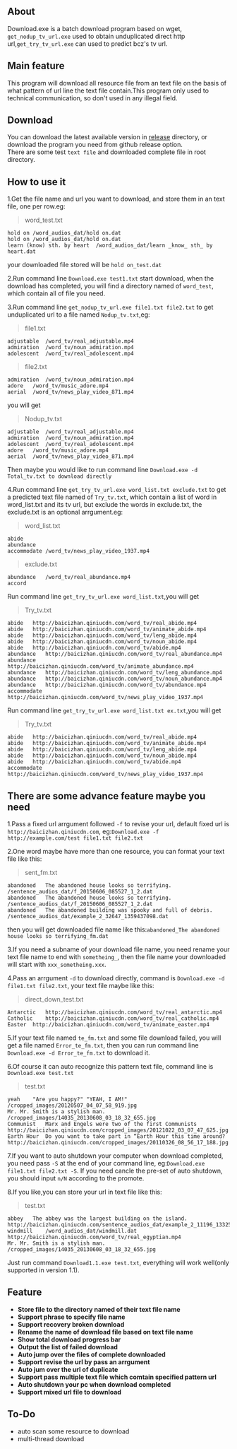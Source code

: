 ## About   
Download.exe is a batch download program based on wget, `get_nodup_tv_url.exe` used to obtain unduplicated direct http url,`get_try_tv_url.exe` can used to predict bcz's tv url.    
## Main feature  
This program will download all resource file from an text file on the basis of what pattern of url line the text file contain.This program only used to technical communication, so don't used in any illegal field.    

## Download  
You can download the latest available version in [release](https://github.com/blueyi/Download_bcz/tree/master/release) directory, or download the program you need from github release option.  
There are some test `text file` and downloaded complete file in root directory.  

## How to use it  
1.Get the file name and url you want to download, and store them in an text file, one per row.eg:  
>word_test.txt

```
hold on	/word_audios_dat/hold on.dat
hold on	/word_audios_dat/hold on.dat
learn (know) sth. by heart	/word_audios_dat/learn _know_ sth_ by heart.dat
```
your downloaded file stored will be `hold on_test.dat`  

2.Run command line `Download.exe test1.txt` start download, when the download has completed, you will find a directory named of `word_test`, which contain all of file you need.  

3.Run command line `get_nodup_tv_url.exe file1.txt file2.txt` to get unduplicated url to a file named `Nodup_tv.txt`,eg:  
>file1.txt

```
adjustable	/word_tv/real_adjustable.mp4
admiration	/word_tv/noun_admiration.mp4
adolescent	/word_tv/real_adolescent.mp4
```
>file2.txt

```
admiration	/word_tv/noun_admiration.mp4
adore	/word_tv/music_adore.mp4
aerial	/word_tv/news_play_video_871.mp4
```
you will get   
>Nodup_tv.txt

```
adjustable	/word_tv/real_adjustable.mp4
admiration	/word_tv/noun_admiration.mp4
adolescent	/word_tv/real_adolescent.mp4
adore	/word_tv/music_adore.mp4
aerial	/word_tv/news_play_video_871.mp4
```
Then maybe you would like to run command line `Download.exe -d Total_tv.txt to download directly`

4.Run command line `get_try_tv_url.exe word_list.txt exclude.txt` to get a predicted text file named of `Try_tv.txt`, which contain a list of word in word_list.txt and its tv url, but exclude the words in exclude.txt, the exclude.txt is an optional arrgument.eg:  
>word_list.txt

```
abide	
abundance	
accommodate	/word_tv/news_play_video_1937.mp4
```
>exclude.txt

```
abundance   /word_tv/real_abundance.mp4
accord
```
Run command line `get_try_tv_url.exe word_list.txt`,you will get  
>Try_tv.txt

```
abide	http://baicizhan.qiniucdn.com/word_tv/real_abide.mp4
abide	http://baicizhan.qiniucdn.com/word_tv/animate_abide.mp4
abide	http://baicizhan.qiniucdn.com/word_tv/leng_abide.mp4
abide	http://baicizhan.qiniucdn.com/word_tv/noun_abide.mp4
abide	http://baicizhan.qiniucdn.com/word_tv/abide.mp4
abundance	http://baicizhan.qiniucdn.com/word_tv/real_abundance.mp4
abundance	http://baicizhan.qiniucdn.com/word_tv/animate_abundance.mp4
abundance	http://baicizhan.qiniucdn.com/word_tv/leng_abundance.mp4
abundance	http://baicizhan.qiniucdn.com/word_tv/noun_abundance.mp4
abundance	http://baicizhan.qiniucdn.com/word_tv/abundance.mp4
accommodate	http://baicizhan.qiniucdn.com/word_tv/news_play_video_1937.mp4
```
Run command line `get_try_tv_url.exe word_list.txt ex.txt`,you will get  
>Try_tv.txt

```
abide	http://baicizhan.qiniucdn.com/word_tv/real_abide.mp4
abide	http://baicizhan.qiniucdn.com/word_tv/animate_abide.mp4
abide	http://baicizhan.qiniucdn.com/word_tv/leng_abide.mp4
abide	http://baicizhan.qiniucdn.com/word_tv/noun_abide.mp4
abide	http://baicizhan.qiniucdn.com/word_tv/abide.mp4
accommodate	http://baicizhan.qiniucdn.com/word_tv/news_play_video_1937.mp4
```


## There are some advance feature maybe you need   
1.Pass a fixed url arrgument followed `-f` to revise your url, default fixed url is `http://baicizhan.qiniucdn.com`, eg:`Download.exe -f http://example.com/test file1.txt file2.txt`  

2.One word maybe have more than one resource, you can format your text file like this:   
>sent_fm.txt

```
abandoned	The abandoned house looks so terrifying.	/sentence_audios_dat/f_20150606_085527_1_2.dat
abandoned	The abandoned house looks so terrifying.	/sentence_audios_dat/f_20150606_085527_1_2.dat
abandoned	The abandoned building was spooky and full of debris.	/sentence_audios_dat/example_2_32647_1359437098.dat
```
then you will get downloaded file name like this:`abandoned_The abandoned house looks so terrifying_fm.dat`    

3.If you need a subname of your download file name, you need rename your text file name to end with `sometheing_`, then the file name your downloaded will start with `xxx_sometheing.xxx`.   

4.Pass an arrgument `-d` to download directly, command is `Download.exe -d file1.txt file2.txt`, your text file maybe like this:  
>direct_down_test.txt

```
Antarctic	http://baicizhan.qiniucdn.com/word_tv/real_antarctic.mp4
Catholic	http://baicizhan.qiniucdn.com/word_tv/real_catholic.mp4
Easter	http://baicizhan.qiniucdn.com/word_tv/animate_easter.mp4
```

5.If your text file named `te_fm.txt` and some file download failed, you will get a file named `Error_te_fm.txt`, then you can run command line `Download.exe -d Error_te_fm.txt` to download it.  

6.Of course it can auto recognize this pattern text file, command line is `Download.exe test.txt`   
> test.txt

```
yeah	"Are you happy?" "YEAH, I AM!"	/cropped_images/20120507_04_07_58_919.jpg
Mr.	Mr. Smith is a stylish man.	/cropped_images/14035_20130608_03_18_32_655.jpg
Communist	Marx and Engels were two of the first Communists	http://baicizhan.qiniucdn.com/cropped_images/20121022_03_07_47_625.jpg
Earth Hour	Do you want to take part in “Earth Hour this time around?	http://baicizhan.qiniucdn.com/cropped_images/20110326_08_56_17_188.jpg
```

7.If you want to auto shutdown your computer when download completed, you need pass `-S` at the end of your command line, eg:`Download.exe file1.txt file2.txt -S`. If you need cancle the pre-set of auto shutdown, you should input `n/N` according to the promote.

8.If you like,you can store your url in text file like this:  
>test.txt

```
abbey	The abbey was the largest building on the island. 	http://baicizhan.qiniucdn.com/sentence_audios_dat/example_2_11196_1332517301.dat
windmill	/word_audios_dat/windmill.dat
http://baicizhan.qiniucdn.com/word_tv/real_egyptian.mp4
Mr.	Mr. Smith is a stylish man.	/cropped_images/14035_20130608_03_18_32_655.jpg
```
Just run command `Download1.1.exe test.txt`, everything will work well(only supported in version 1.1).  

## Feature  
* **Store file to the directory named of their text file name**
* **Support phrase to specify file name**
* **Support recovery broken download**
* **Rename the name of download file based on text file name**
* **Show total download progress bar**
* **Output the list of failed download**
* **Auto jump over the files of complete downloaded**
* **Support revise the url by pass an arrgument**
* **Auto jum over the url of duplicate**
* **Support pass multiple text file which comtain specified pattern url**
* **Auto shutdown your pc when download completed**
* **Support mixed url file to download**

## To-Do  
* auto scan some resource to download
* multi-thread download


